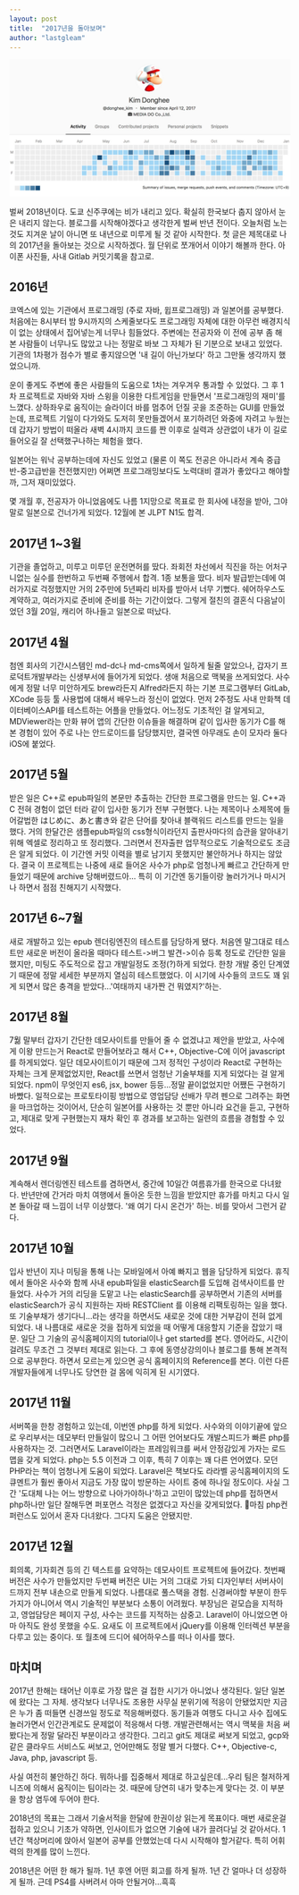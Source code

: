 ```yaml
---
layout: post
title:  "2017년을 돌아보며"
author: "lastgleam"
---
```

![2017년의 커밋기록](/assets/images/2017_commits.jpeg)

벌써 2018년이다. 도쿄 신주쿠에는 비가 내리고 있다. 확실히 한국보다 춥지 않아서 눈은 내리지 않는다. 블로그를 시작해야겠다고 생각한게 벌써 반년 전이다. 오늘처럼 노는 것도 지겨운 날이 아니면 또 내년으로 미루게 될 것 같아 시작한다. 첫 글은 제목대로 나의 2017년을 돌아보는 것으로 시작하겠다. 월 단위로 쪼개어서 이야기 해볼까 한다. 아이폰 사진들, 사내 Gitlab 커밋기록을 참고로.

## 2016년

코엑스에 있는 기관에서 프로그래밍 (주로 자바, 윕프로그래밍) 과 일본어를 공부했다. 처음에는 8시부터 밤 9시까지의 스케줄보다도 프로그래밍 자체에 대한 아무런 배경지식이 없는 상태에서 집어넣는게 너무나 힘들었다. 주변에는 전공자와 이 전에 공부 좀 해 본 사람들이 너무나도 많았고 나는 정말로 바보 그 자체가 된 기분으로 보내고 있었다. 기관의 1차평가 점수가 별로 좋지않으면 '내 길이 아닌가보다' 하고 그만둘 생각까지 했었으니까.

운이 좋게도 주변에 좋은 사람들의 도움으로 1차는 겨우겨우 통과할 수 있었다. 그 후 1차 프로젝트로 자바와 자바 스윙을 이용한 다트게임을 만들면서 '프로그래밍의 재미'를 느꼈다. 상하좌우로 움직이는 슬라이더 바를 멈추어 던질 곳을 조준하는 GUI를 만들었는데, 프로젝트 기일이 다가와도 도저히 못만들겠어서 포기하려던 와중에 자려고 누웠는데 갑자기 방법이 떠올라 새벽 4시까지 코드를 짠 이후로 실력과 상관없이 내가 이 길로 들어오길 잘 선택했구나하는 체험을 했다.

일본어는 워낙 공부하는데에 자신도 있었고 (물론 이 쪽도 전공은 아니라서 계속 중급반-중고급반을 전전했지만) 어쩌면 프로그래밍보다도 노력대비 결과가 좋았다고 해야할까, 그저 재미있었다.

몇 개월 후, 전공자가 아니었음에도 나름 1지망으로 목표로 한 회사에 내정을 받아, 그야말로 일본으로 건너가게 되었다. 12월에 본 JLPT N1도 합격.

## 2017년 1~3윌

기관을 졸업하고, 미루고 미루던 운전면허를 땄다. 좌회전 차선에서 직진을 하는 어처구니없는 실수를 한번하고 두번째 주행에서 합격. 1종 보통을 땄다.
비자 발급받는데에 여러가지로 걱정했지만 거의 2주만에 5년짜리 비자를 받아서 너무 기뻤다. 쉐어하우스도 계약하고, 여러가지로 준비에 준비를 하는 기간이었다. 
그렇게 절친의 결혼식 다음날이었던 3월 20일, 캐리어 하나들고 일본으로 떠났다.

## 2017년 4월 

첨엔 회사의 기간시스템인 md-dc나 md-cms쪽에서 일하게 될줄 알았으나, 갑자기 프로덕트개발부라는 신생부서에 들어가게 되었다. 생애 처음으로 맥북을 쓰게되었다. 사수에게 정말 너무 미안하게도 brew라든지 Alfred라든지 하는 기본 프로그램부터 GitLab, XCode 등등 툴 사용법에 대해서 배우느라 정신이 없었다. 먼저 2주정도 사내 만화책 데이터베이스API를 테스트하는 어플을 만들었다. 어느정도 기초적인 걸 알게되고, MDViewer라는 만화 뷰어 앱의 간단한 이슈들을 해결하며 같이 입사한 동기가 C를 해본 경험이 있어 주로 나는 안드로이드를 담당했지만, 결국엔 아무래도 손이 모자라 둘다 iOS에 붙었다.

## 2017년 5월

받은 일은 C++로 epub파일의 본문만 추출하는 간단한 프로그램을 만드는 일. 
C++과 C 전혀 경험이 없던 터라 같이 입사한 동기가 전부 구현했다. 나는 제목이나 소제목에 들어갈법한 はじめに、あと書き와 같은 단어를 찾아내 블랙워드 리스트를 만드는 일을 했다. 거의 한달간은 샘플epub파일의 css형식이라던지 출판사마다의 습관을 알아내기 위해 엑셀로 정리하고 또 정리했다. 그러면서 전자출판 업무적으로도 기술적으로도 조금은 알게 되었다. 이 기간엔 커밋 이력을 별로 남기지 못했지만 불안하거나 하지는 않았다.
결국 이 프로젝트는 나중에 새로 들어온 사수가 php로 엄청나게 빠르고 간단하게 만들었기 때문에 archive 당해버렸드아...
특히 이 기간엔 동기들이랑 놀러가거나 마시거나 하면서 점점 친해지기 시작했다.

## 2017년 6~7월

새로 개발하고 있는 epub 렌더링엔진의 테스트를 담당하게 됐다. 처음엔 말그대로 테스트만 새로운 버전이 올라올 때마다 테스트->버그 발견->이슈 등록 정도로 간단한 일을 했지만, 미팅도 주도적으로 잡고 개발일정도 조정(?)하게 되었다. 한창 개발 중인 단계였기 때문에 정말 세세한 부분까지 열심히 테스트했었다. 이 시기에 사수들의 코드도 꽤 읽게 되면서 많은 충격을 받았다...'여태까지 내가짠 건 뭐였지?'하는.

## 2017년 8월 

7웖 말부터 갑자기 간단한 데모사이트를 만들어 줄 수 없겠냐고 제안을 받았고, 사수에게 이왕 만드는거 React로 만들어보라고 해서 C++, Objective-C에 이어 javascript를 하게되었다. 일단 데모사이트이기 때문에 그저 정적인 구성이라 React로 구현하는 자체는 크게 문제없었지만, React를 쓰면서 엄청난 기술부채를 지게 되었다는 걸 알게되었다. npm이 무엇인지 es6, jsx, bower 등등...정말 끝이없었지만 어쨌든 구현하기 바빴다. 일적으로는 프로토타이핑 방법으로 영업담당 선배가 무려 펜으로 그려주는 화면을 마크업하는 것이어서, 단순히 일본어를 사용하는 것 뿐만 아니라 요건을 듣고, 구현하고, 제대로 맞게 구현했는지 재차 확인 후 경과를 보고하는 일련의 흐름을 경험할 수 있었다. 

## 2017년 9월

계속해서 렌더링엔진 테스트를 겸하면서, 중간에 10일간 여름휴가를 한국으로 다녀왔다. 반년만에 간거라 마치 여행에서 돌아온 듯한 느낌을 받았지만 휴가를 마치고 다시 일본 돌아갈 때 느낌이 너무 이상했다. '왜 여기 다시 온건가' 하는. 비를 맞아서 그런거 같다.

## 2017년 10월

입사 반년이 지나 미팅을 통해 나는 모바일에서 아예 빠지고 웹을 담당하게 되었다. 휴직에서 돌아온 사수와 함께 사내 epub파일을 elasticSearch를 도입해 검색사이트를 만들었다. 사수가 거의 리딩을 도맡고 나는 elasticSearch를 공부하면서 기존의 서버를 elasticSearch가 공식 지원하는 자바 RESTClient 를 이용해 리팩토링하는 일을 했다. 또 기술부채가 생기다니...라는 생각을 하면서도 새로운 것에 대한 거부감이 전혀 없게 되었다. 내 나름대로 새로운 것을 접하게 되었을 때 어떻게 대응할지 기준을 잡았기 때문. 일단 그 기술의 공식홈페이지의 tutorial이나 get started를 본다. 영어라도, 시간이 걸려도 무조건 그 것부터 제대로 읽는다. 그 후에 동영상강의이나 블로그를 통해 본격적으로 공부한다. 하면서 모르는게 있으면 공식 홈페이지의 Reference를 본다. 이런 다른 개발자들에게 너무나도 당연한 걸 몸에 익히게 된 시기였다.

## 2017년 11월

서버쪽을 한창 경험하고 있는데, 이번엔 php를 하게 되었다. 사수와의 이야기끝에 앞으로 우리부서는 데모부터 만들일이 많으니 그 어떤 언어보다도 개발스피드가 빠른 php를 사용하자는 것. 그러면서도 Laravel이라는 프레임워크를 써서 안정감있게 가자는 로드맵을 갖게 되었다.
php는 5.5 이전과 그 이후, 특히 7 이후는 꽤 다른 언어였다. 모던PHP라는 책이 엄청나게 도움이 되었다. Laravel은 책보다도 라라벨 공식홈페이지의 도큐멘트가 훨씬 좋아서 지금도 가장 많이 방문하는 사이트 중에 하나일 정도이다.
사실 그간 '도대체 나는 어느 방향으로 나아가야하나'하고 고민이 많았는데 php를 접하면서 php하나만 일단 잘해두면 퍼포먼스 걱정은 없겠다고 자신을 갖게되었다.
마침 php컨퍼런스도 있어서 혼자 다녀왔다. 그다지 도움은 안됐지만.

## 2017년 12월

회의록, 기자회견 등의 긴 텍스트를 요약하는 데모사이트 프로젝트에 들어갔다. 첫번째 버전은 사수가 만들었지만 두번째 버전은 UI는 거의 그대로 가되 디자인부터 서버사이드까지 전부 내손으로 만들게 되었다. 나름대로 풀스택을 경험. 신경써야할 부분이 한두가지가 아니어서 역시 기술적인 부분보다 소통이 어려웠다. 부장님은 겉모습을 지적하고, 영업담당은 페이지 구성, 사수는 코드를 지적하는 삼중고. Laravel이 아니었으면 아마 아직도 완성 못했을 수도.
요새도 이 프로젝트에서 jQuery를 이용해 인터렉션 부분을 다루고 있는 중이다.
또 월초에 드디어 쉐어하우스를 떠나 이사를 했다.

## 마치며 

2017년 한해는 태어난 이후로 가장 많은 걸 접한 시기가 아니었나 생각된다. 일단 일본에 왔다는 그 자체. 생각보다 너무나도 조용한 사무실 분위기에 적응이 안됐었지만 지금은 누가 좀 떠들면 신경쓰일 정도로 적응해버렸다. 동기들과 여행도 다니고 사수 집에도 놀러가면서 인간관계로도 문제없이 적응해서 다행. 개발관련해서는 역시 맥북을 처음 써봤다는게 정말 달라진 부분이라고 생각한다. 그리고 git도 제대로 써보게 되었고, gcp와 같은 클라우드 서비스도 써보고, 언어만해도 정말 별거 다했다. C++, Objective-c, Java, php, javascript 등.

사실 여전히 불안하긴 하다. 뭐하나를 집중해서 제대로 하고싶은데...우리 팀은 철저하게 니즈에 의해서 움직이는 팀이라는 것. 때문에 당연히 내가 맞추는게 맞다는 것. 이 부분을 항상 염두에 두어야 한다.

2018년의 목표는 그래서 기술서적을 한달에 한권이상 읽는게 목표이다. 매번 새로운걸 접하고 있으니 기초가 약하면, 인사이트가 없으면 기술에 내가 끌려다닐 것 같아서다. 1년간 책상머리에 앉아서 일본어 공부를 안했었는데 다시 시작해야 할거같다. 특히 어휘력의 한계를 많이 느낀다.

2018년은 어떤 한 해가 될까. 1년 후엔 어떤 회고를 하게 될까. 1년 간 얼마나 더 성장하게 될까.
근데 PS4를 사버려서 아마 안될거야...흑흑